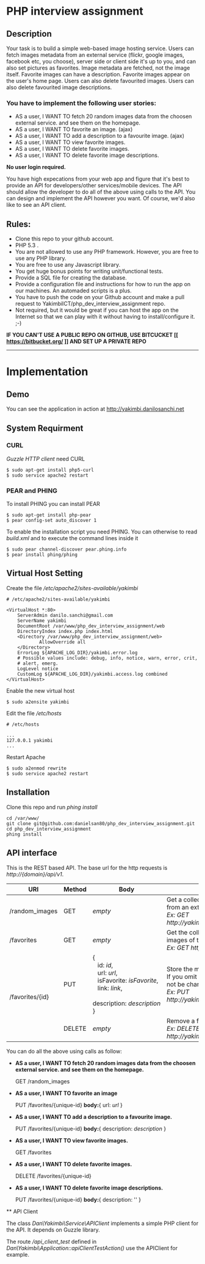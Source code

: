 # PHP interview assignment

## Description

Your task is to build a simple web-based image hosting service.
Users can fetch images metadata from an external service (flickr, google images, facebook etc, you choose),
server side or client side it's up to you, and can also set pictures as favorites.
Image metadata are fetched, not the image itself.
Favorite images can have a description.
Favorite images appear on the user's home page.
Users can also delete favourited images.
Users can also delete favourited image descriptions.

### You have to implement the following user stories:

* AS a user, I WANT TO fetch 20 random images data from the choosen external service.
  and see them on the homepage.
* AS a user, I WANT TO favorite an image. (ajax)
* AS a user, I WANT TO add a description to a favourite image. (ajax)
* AS a user, I WANT TO view favorite images.
* AS a user, I WANT TO delete favorite images.
* AS a user, I WANT TO delete favorite image descriptions.

**No user login required.**

You have high expecations from your web app and figure that it's best to provide an API for
developers/other services/mobile devices.
The API should allow the developer to do all of the above using calls to the API. You
can design and implement the API however you want. Of course, we'd also like to see an API client.


## Rules:

* Clone this repo to your github account.
* PHP 5.3 .
* You are not allowed to use any PHP framework. However, you are free to use any PHP library.
* You are free to use any Javascript library.
* You get huge bonus points for writing unit/functional tests.
* Provide a SQL file for creating the database.
* Provide a configuration file and instructions for how to run the app on our machines. An automaded scripts is a plus.
* You have to push the code on your Github account and make a pull request to YakimbiICT/php_dev_interview_assignment repo.
* Not required, but it would be great if you can host the app on the Internet so that we can play
  with it without having to install/configure it. ;-) 

**IF YOU CAN'T USE A PUBLIC REPO ON GITHUB, USE BITCUCKET [[ https://bitbucket.org/ ]] AND SET UP A PRIVATE REPO**

---

# Implementation

## Demo
You can see the application in action at http://yakimbi.danilosanchi.net

## System Requirment

### CURL
_Guzzle HTTP client_ need CURL
```shell
$ sudo apt-get install php5-curl
$ sudo service apache2 restart
```

### PEAR and PHING
To install PHING you can install PEAR
```shell
$ sudo apt-get install php-pear
$ pear config-set auto_discover 1
```

To enable the installation script you need PHING.
You can otherwise to read *build.xml* and to execute the command lines inside it

```shell
$ sudo pear channel-discover pear.phing.info
$ pear install phing/phing
```

## Virtual Host Setting
Create the file _/etc/apache2/sites-available/yakimbi_
```text
# /etc/apache2/sites-available/yakimbi

<VirtualHost *:80>
    ServerAdmin danilo.sanchi@gmail.com
    ServerName yakimbi
    DocumentRoot /var/www/php_dev_interview_assignment/web
    DirectoryIndex index.php index.html
    <Directory /var/www/php_dev_interview_assignment/web>
            AllowOverride all
    </Directory>
    ErrorLog ${APACHE_LOG_DIR}/yakimbi.error.log
    # Possible values include: debug, info, notice, warn, error, crit,
    # alert, emerg.
    LogLevel notice
    CustomLog ${APACHE_LOG_DIR}/yakimbi.access.log combined
</VirtualHost>
```
Enable the new virtual host
```shell
$ sudo a2ensite yakimbi
```
Edit the file _/etc/hosts_
```text
# /etc/hosts

...
127.0.0.1 yakimbi
...
```

Restart Apache
```shell
$ sudo a2enmod rewrite
$ sudo service apache2 restart
```

## Installation
Clone this repo and run _phing install_
```shell
cd /var/www/
git clone git@github.com:danielsan80/php_dev_interview_assignment.git
cd php_dev_interview_assignment
phing install
```

## API interface
This is the REST based API. The base url for the http requests is *http://{domain}/api/v1*.


<table>
    <thead>
        <tr>
            <th>URI</th>
            <th>Method</th>
            <th>Body</th>
            <th>Description</th>
         </tr>
    </thead>
    <tbody>
        <tr>
            <td>/random_images</td>
            <td>GET</td>
            <td><em>empty</em></td>
            <td>
                Get a collection of 20 random images<br/>
                from an external service (Flickr).<br/>
                <em>
                    Ex: GET http://yakimbi.danilosanchi.net/api/v1/random_images
                </em>
            </td>
         </tr>
        <tr>
            <td>/favorites</td>
            <td>GET</td>
            <td><em>empty</em></td>
            <td>
                Get the collection of all favorites<br/>
                images of the user.<br/>
                <em>
                    Ex: GET http://yakimbi.danilosanchi.net/api/v1/favorites
                </em>
            </td>
         </tr>
        <tr>
            <td rowspan="2" >/favorites/{id}</td>
            <td>PUT</td>
            <td>
                {<br/>
                   &nbsp;&nbsp; id:&nbsp;<em>id</em>,<br/>
                   &nbsp;&nbsp; url:&nbsp;<em>url</em>,<br/>
                   &nbsp;&nbsp; isFavorite:&nbsp;<em>isFavorite</em>,<br/>
                   &nbsp;&nbsp; link:&nbsp;<em>link</em>,<br/>
                   &nbsp;&nbsp; description:&nbsp;<em>description</em><br/>
                }
            </td>
            <td>
                Store the metadata of a favorite image.<br/>
                If you omit some data, these ones will<br/>
                not be changed.<br/>
                <em>
                    Ex: PUT http://yakimbi.danilosanchi.net/api/v1/favorites/1234567
                </em>
            </td>
         </tr>
        <tr>
            <td>DELETE</td>
            <td>
                <em>empty</em>
            </td>
            <td>
                Remove a favorite image.<br/>
                <em>
                    Ex: DELETE http://yakimbi.danilosanchi.net/api/v1/favorites/1234567
                </em>
            </td>
         </tr>
     </tbody>
</table>

You can do all the above using calls as follow:

* **AS a user, I WANT TO fetch 20 random images data from the choosen external service.
  and see them on the homepage.**

  GET /random_images
* **AS a user, I WANT TO favorite an image**

  PUT /favorites/{unique-id} **body:**{ url: *url* }
* **AS a user, I WANT TO add a description to a favourite image.**

  PUT /favorites/{unique-id} **body:**{ description: *description* }
* **AS a user, I WANT TO view favorite images.**

  GET /favorites
* **AS a user, I WANT TO delete favorite images.**

  DELETE /favorites/{unique-id}
* **AS a user, I WANT TO delete favorite image descriptions.**

  PUT /favorites/{unique-id} **body:**{ description: '' }

** API Client

The class *Dan\Yakimbi\Service\APIClient* implements a simple PHP client for the API.
It depends on Guzzle library.

The route */api_client_test* defined in *Dan\Yakimbi\Application::apiClientTestAction()*
use the APIClient for example.